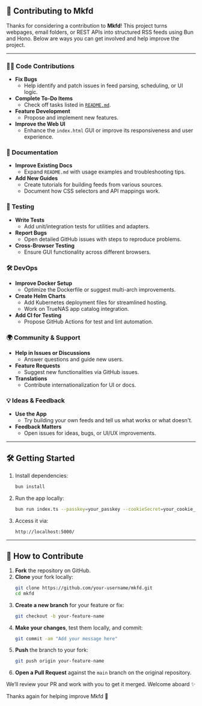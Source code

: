 ## 🤝 Contributing to Mkfd

Thanks for considering a contribution to **Mkfd**! This project turns webpages, email folders, or REST APIs into structured RSS feeds using Bun and Hono. Below are ways you can get involved and help improve the project.

---

### 🧑‍💻 Code Contributions

- **Fix Bugs**
  - Help identify and patch issues in feed parsing, scheduling, or UI logic.
- **Complete To-Do Items**
  - Check off tasks listed in [`README.md`](https://github.com/TBosak/mkfd#-to-do).
- **Feature Development**
  - Propose and implement new features.
- **Improve the Web UI**
  - Enhance the `index.html` GUI or improve its responsiveness and user experience.

### 📄 Documentation

- **Improve Existing Docs**
  - Expand `README.md` with usage examples and troubleshooting tips.
- **Add New Guides**
  - Create tutorials for building feeds from various sources.
  - Document how CSS selectors and API mappings work.

### 🧪 Testing

- **Write Tests**
  - Add unit/integration tests for utilities and adapters.
- **Report Bugs**
  - Open detailed GitHub issues with steps to reproduce problems.
- **Cross-Browser Testing**
  - Ensure GUI functionality across different browsers.

### 🛠️ DevOps

- **Improve Docker Setup**
  - Optimize the Dockerfile or suggest multi-arch improvements.
- **Create Helm Charts**
  - Add Kubernetes deployment files for streamlined hosting.
  - Work on TrueNAS app catalog integration.
- **Add CI for Testing**
  - Propose GitHub Actions for test and lint automation.

### 🌍 Community & Support

- **Help in Issues or Discussions**
  - Answer questions and guide new users.
- **Feature Requests**
  - Suggest new functionalities via GitHub issues.
- **Translations**
  - Contribute internationalization for UI or docs.

### 💡 Ideas & Feedback

- **Use the App**
  - Try building your own feeds and tell us what works or what doesn't.
- **Feedback Matters**
  - Open issues for ideas, bugs, or UI/UX improvements.

---

## 🛠️ Getting Started

1. Install dependencies:
    ```bash
    bun install
    ```
2. Run the app locally:
    ```bash
    bun run index.ts --passkey=your_passkey --cookieSecret=your_cookie_secret --encryptionKey=your_encryption_key_here
    ```
3. Access it via:
    ```
    http://localhost:5000/
    ```

---

## 🚀 How to Contribute

1. **Fork** the repository on GitHub.
2. **Clone** your fork locally:
   ```bash
   git clone https://github.com/your-username/mkfd.git
   cd mkfd
   ```
3. **Create a new branch** for your feature or fix:
   ```bash
   git checkout -b your-feature-name
   ```
4. **Make your changes**, test them locally, and commit:
   ```bash
   git commit -am "Add your message here"
   ```
5. **Push** the branch to your fork:
   ```bash
   git push origin your-feature-name
   ```
6. **Open a Pull Request** against the `main` branch on the original repository.

We’ll review your PR and work with you to get it merged. Welcome aboard ✨

Thanks again for helping improve Mkfd 💜

